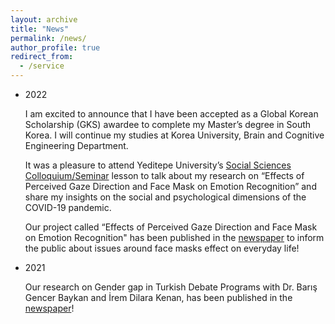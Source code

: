 ```yaml
---
layout: archive
title: "News"
permalink: /news/
author_profile: true
redirect_from:
  - /service
---
```


* 2022 

  I am excited to announce that I have been accepted as a Global Korean Scholarship (GKS) awardee to complete my Master’s degree in South Korea. I will continue my studies at Korea University, Brain and Cognitive Engineering Department.
  
  It was a pleasure to attend Yeditepe University’s [Social Sciences Colloquium/Seminar](https://www.linkedin.com/feed/update/urn:li:activity:6921881281576198144/) lesson to talk about my research on “Effects of Perceived Gaze Direction and Face Mask on Emotion Recognition” and share my insights on the social and psychological dimensions of the COVID-19 pandemic. 
  
  Our project called “Effects of Perceived Gaze Direction and Face Mask on Emotion Recognition" has been published in the [newspaper](https://www.haberturk.com/maske-kullanimi-bazi-duygularin-anlasilmasina-engel-oluyor-3318458) to inform the public about issues around face masks effect on everyday life!

* 2021 

  Our research on Gender gap in Turkish Debate Programs with Dr. Barış Gencer Baykan and İrem Dilara Kenan, has been published in the [newspaper](https://ka-der.org.tr/yesilgazete-ka-der-arastirmasi-ekranlardaki-konuklarin-yuzde-90i-erkek-yuzde-10u-kadin/)! 
 



